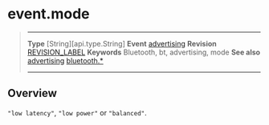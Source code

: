 # event.mode

> --------------------- ------------------------------------------------------------------------------------------
> __Type__              [String][api.type.String]
> __Event__             [advertising](/plugin.bluetooth.event.advertising.md)
> __Revision__          [REVISION_LABEL](REVISION_URL)
> __Keywords__          Bluetooth, bt, advertising, mode
> __See also__          [advertising](/plugin.bluetooth.event.advertising.md)
>						[bluetooth.*](/plugin.bluetooth.md)
> --------------------- ------------------------------------------------------------------------------------------

## Overview

`"low latency"`, `"low power"` or `"balanced"`.